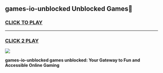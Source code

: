 
## games-io-unblocked Unblocked Games👋
<h3>
<a href="https://news.freeplayer.one?title=games-io-unblocked&ref=16F">CLICK TO PLAY</a></h3>
<hr>

<h3>
<a href="https://news.freeplayer.one?title=games-io-unblocked&ref=16F">CLICK 2 PLAY</a>
  
</h3>

<a href="https://news.freeplayer.one?title=games-io-unblocked&ref=16F/"><img src="https://clearcache.store/games.png"></a>


**games-io-unblocked games unblocked: Your Gateway to Fun and Accessible Online Gaming**
